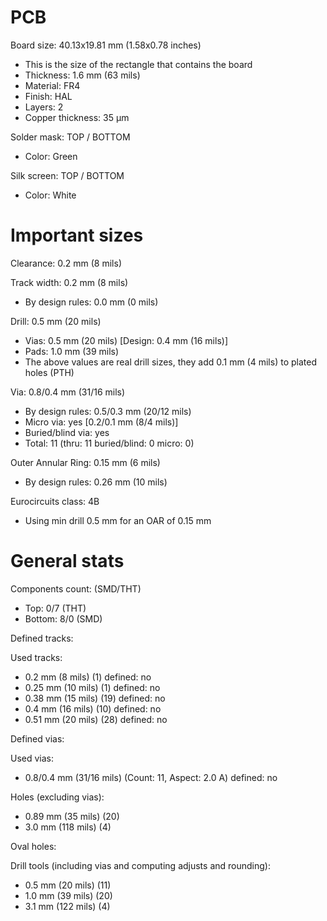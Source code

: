 # PCB

Board size: 40.13x19.81 mm (1.58x0.78 inches)

- This is the size of the rectangle that contains the board
- Thickness: 1.6 mm (63 mils)
- Material: FR4
- Finish: HAL
- Layers: 2
- Copper thickness: 35 µm

Solder mask: TOP / BOTTOM

- Color: Green

Silk screen: TOP / BOTTOM

- Color: White


# Important sizes

Clearance: 0.2 mm (8 mils)

Track width: 0.2 mm (8 mils)

- By design rules: 0.0 mm (0 mils)

Drill: 0.5 mm (20 mils)

- Vias: 0.5 mm (20 mils) [Design: 0.4 mm (16 mils)]
- Pads: 1.0 mm (39 mils)
- The above values are real drill sizes, they add 0.1 mm (4 mils) to plated holes (PTH)

Via: 0.8/0.4 mm (31/16 mils)

- By design rules: 0.5/0.3 mm (20/12 mils)
- Micro via: yes [0.2/0.1 mm (8/4 mils)]
- Buried/blind via: yes
- Total: 11 (thru: 11 buried/blind: 0 micro: 0)

Outer Annular Ring: 0.15 mm (6 mils)

- By design rules: 0.26 mm (10 mils)

Eurocircuits class: 4B
- Using min drill 0.5 mm for an OAR of 0.15 mm


# General stats

Components count: (SMD/THT)

- Top: 0/7 (THT)
- Bottom: 8/0 (SMD)

Defined tracks:


Used tracks:

- 0.2 mm (8 mils) (1) defined: no
- 0.25 mm (10 mils) (1) defined: no
- 0.38 mm (15 mils) (19) defined: no
- 0.4 mm (16 mils) (10) defined: no
- 0.51 mm (20 mils) (28) defined: no

Defined vias:


Used vias:

- 0.8/0.4 mm (31/16 mils) (Count: 11, Aspect: 2.0 A) defined: no

Holes (excluding vias):

- 0.89 mm (35 mils) (20)
- 3.0 mm (118 mils) (4)

Oval holes:


Drill tools (including vias and computing adjusts and rounding):

- 0.5 mm (20 mils) (11)
- 1.0 mm (39 mils) (20)
- 3.1 mm (122 mils) (4)




